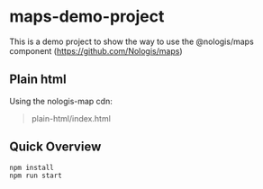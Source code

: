 # maps-demo-project

This is a demo project to show the way to use the @nologis/maps component (https://github.com/Nologis/maps)

## Plain html

Using the nologis-map cdn:

> plain-html/index.html

## Quick Overview

```bash
npm install
npm run start
```
